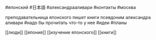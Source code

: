 #японский #日本語 #александрааливари #контакты #москва 

преподавательница японского 
пишет книги 
псевдоним александра аливари
#надо бы прочитать что-то у нее  #идеи #планы

[[люди]]
[[япония]]
[[изучение японского]]
[[книги]]